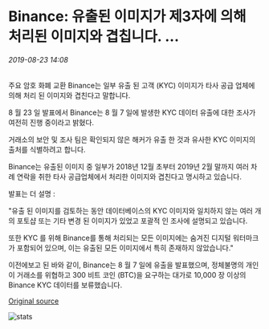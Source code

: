 # Binance: 유출된 이미지가 제3자에 의해 처리된 이미지와 겹칩니다. ...

###### 2019-08-23 14:08

주요 암호 화폐 교환 Binance는 일부 유출 된 고객 (KYC) 이미지가 타사 공급 업체에 의해 처리 된 이미지와 겹친다고 말합니다.

8 월 23 일 발표에서 Binance는 8 월 7 일에 발생한 KYC 데이터 유출에 대한 조사가 여전히 진행 중이라고 밝혔다.

거래소의 보안 및 조사 팀은 확인되지 않은 해커가 유출 한 것과 유사한 KYC 이미지의 출처를 식별하려고 합니다.

Binance는 유출된 이미지 중 일부가 2018년 12월 초부터 2019년 2월 말까지 여러 차례 연락을 취한 타사 공급업체에서 처리한 이미지와 겹친다고 명시하고 있습니다.

발표는 더 설명 :

"유출 된 이미지를 검토하는 동안 데이터베이스의 KYC 이미지와 일치하지 않는 여러 개의 포토샵 또는 기타 변경 된 이미지가 있었고 포괄적 인 조사에 설명되고 있습니다.

또한 KYC 를 위해 Binance를 통해 처리되는 모든 이미지에는 숨겨진 디지털 워터마크가 포함되어 있으며, 이는 유출된 모든 이미지에서 특히 존재하지 않았습니다."

이전에보고 된 바와 같이, Binance는 8 월 7 일에 유출을 발표했으며, 정체불명의 개인이 거래소를 위협하고 300 비트 코인 (BTC)을 요구하는 대가로 10,000 장 이상의 Binance KYC 데이터를 보류했습니다.

[Original source](https://cointelegraph.com/news/binance-leaked-images-overlap-with-those-processed-by-third-party)

![stats](https://c.statcounter.com/11760860/0/a89fa40b/1/ "stats")